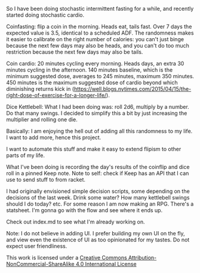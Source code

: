 So I have been doing stochastic intermittent fasting for a while, and recently
started doing stochastic cardio.

Coinfasting: flip a coin in the morning. Heads eat, tails fast. Over 7 days the
expected value is 3.5, identical to a scheduled ADF. The randomness makes it
easier to calibrate on the right number of calories: you can't just binge
because the next few days may also be heads, and you can't do too much
restriction because the next few days may also be tails.

Coin cardio: 20 minutes cycling every morning. Heads days, an extra 30 minutes
cycling in the afternoon. 140 minutes baseline, which is the minimum suggested
dose, averages to 245 minutes, maximum 350 minutes. 450 minutes is the maximum
suggested dose of cardio beyond which diminishing returns kick in
(https://well.blogs.nytimes.com/2015/04/15/the-right-dose-of-exercise-for-a-longer-life/).

Dice Kettlebell: What I had been doing was: roll 2d6, multiply by a number. Do
that many swings. I decided to simplify this a bit by just increasing the
multiplier and rolling one die. 

Basically: I am enjoying the hell out of adding all this randomness to my life.
I want to add more, hence this project.

I want to automate this stuff and make it easy to extend flipism to other parts
of my life.

What I've been doing is recording the day's results of the coinflip and dice roll in a
pinned Keep note. Note to self: check if Keep has an API that I can use to send
stuff to from racket.

I had originally envisioned simple decision scripts, some depending on the
decisions of the last week. Drink some water? How many kettlebell swings should
I do today? etc. For some reason I am now making an RPG. There's a statsheet.
I'm gonna go with the flow and see where it ends up.

Check out index.md to see what I'm already working on.

Note: I do not believe in adding UI. I prefer building my own UI on the fly, and
view even the existence of UI as too opinionated for my tastes. Do not expect
user friendliness.

This work is licensed under a [Creative Commons
Attribution-NonCommercial-ShareAlike 4.0 International
License](http://creativecommons.org/licenses/by-nc-sa/4.0)
